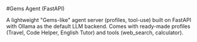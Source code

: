 #Gems Agent (FastAPI)

A lightweight "Gems-like" agent server (profiles, tool-use) built on FastAPI with Ollama as the default LLM backend. Comes with ready-made profiles (Travel, Code Helper, English Tutor) and tools (web_search, calculator).
